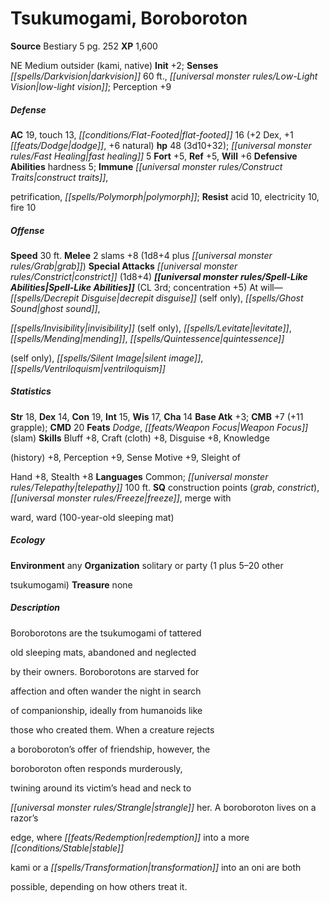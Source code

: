 ﻿---
cssclass: [monsters]

---

# Tsukumogami, Boroboroton

**Source** Bestiary 5 pg. 252
**XP** 1,600

NE Medium outsider (kami, native)
**Init** +2; **Senses** _[[spells/Darkvision|darkvision]]_ 60 ft., _[[universal monster rules/Low-Light Vision|low-light vision]]_; Perception +9

##### Defense

**AC** 19, touch 13, _[[conditions/Flat-Footed|flat-footed]]_ 16 (+2 Dex, +1 _[[feats/Dodge|dodge]]_, +6 natural)
**hp** 48 (3d10+32); _[[universal monster rules/Fast Healing|fast healing]]_ 5
**Fort** +5, **Ref** +5, **Will** +6
**Defensive Abilities** hardness 5; **Immune** _[[universal monster rules/Construct Traits|construct traits]]_,

petrification, _[[spells/Polymorph|polymorph]]_; **Resist** acid 10, electricity 10, fire 10

##### Offense
**Speed** 30 ft.
**Melee** 2 slams +8 (1d8+4 plus _[[universal monster rules/Grab|grab]]_)
**Special Attacks** _[[universal monster rules/Constrict|constrict]]_ (1d8+4)
**_[[universal monster rules/Spell-Like Abilities|Spell-Like Abilities]]_** (CL 3rd; concentration +5)
At will—_[[spells/Decrepit Disguise|decrepit disguise]]_ (self only), _[[spells/Ghost Sound|ghost sound]]_,

_[[spells/Invisibility|invisibility]]_ (self only), _[[spells/Levitate|levitate]]_, _[[spells/Mending|mending]]_, _[[spells/Quintessence|quintessence]]_

(self only), _[[spells/Silent Image|silent image]]_, _[[spells/Ventriloquism|ventriloquism]]_

##### Statistics
**Str** 18, **Dex** 14, **Con** 19, **Int** 15, **Wis** 17, **Cha** 14
**Base Atk** +3; **CMB** +7 (+11 grapple); **CMD** 20
**Feats** _Dodge_, _[[feats/Weapon Focus|Weapon Focus]]_ (slam)
**Skills** Bluff +8, Craft (cloth) +8, Disguise +8, Knowledge

(history) +8, Perception +9, Sense Motive +9, Sleight of

Hand +8, Stealth +8
**Languages** Common; _[[universal monster rules/Telepathy|telepathy]]_ 100 ft.
**SQ** construction points (_grab_, _constrict_), _[[universal monster rules/Freeze|freeze]]_, merge with

ward, ward (100-year-old sleeping mat)

##### Ecology

**Environment** any
**Organization** solitary or party (1 plus 5–20 other

tsukumogami)
**Treasure** none

##### Description

Boroborotons are the tsukumogami of tattered

old sleeping mats, abandoned and neglected

by their owners. Boroborotons are starved for

affection and often wander the night in search

of companionship, ideally from humanoids like

those who created them. When a creature rejects

a boroboroton’s offer of friendship, however, the

boroboroton often responds murderously,

twining around its victim’s head and neck to

_[[universal monster rules/Strangle|strangle]]_ her. A boroboroton lives on a razor’s

edge, where _[[feats/Redemption|redemption]]_ into a more _[[conditions/Stable|stable]]_

kami or a _[[spells/Transformation|transformation]]_ into an oni are both

possible, depending on how others treat it.